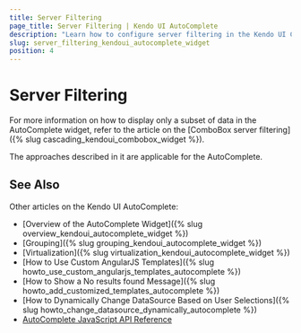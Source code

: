 ```yaml
---
title: Server Filtering
page_title: Server Filtering | Kendo UI AutoComplete
description: "Learn how to configure server filtering in the Kendo UI ComboBox, DropDownList, AutoComplete and MultiSelect widgets."
slug: server_filtering_kendoui_autocomplete_widget
position: 4
---
```


# Server Filtering

For more information on how to display only a subset of data in the AutoComplete widget, refer to the article on the [ComboBox server filtering]({% slug cascading_kendoui_combobox_widget %}).

The approaches described in it are applicable for the AutoComplete.

## See Also

Other articles on the Kendo UI AutoComplete:

* [Overview of the AutoComplete Widget]({% slug overview_kendoui_autocomplete_widget %})
* [Grouping]({% slug grouping_kendoui_autocomplete_widget %})
* [Virtualization]({% slug virtualization_kendoui_autocomplete_widget %})
* [How to Use Custom AngularJS Templates]({% slug howto_use_custom_angularjs_templates_autocomplete %})
* [How to Show a No results found Message]({% slug howto_add_customized_templates_autocomplete %})
* [How to Dynamically Change DataSource Based on User Selections]({% slug howto_change_datasource_dynamically_autocomplete %})
* [AutoComplete JavaScript API Reference](/api/javascript/ui/autocomplete)
